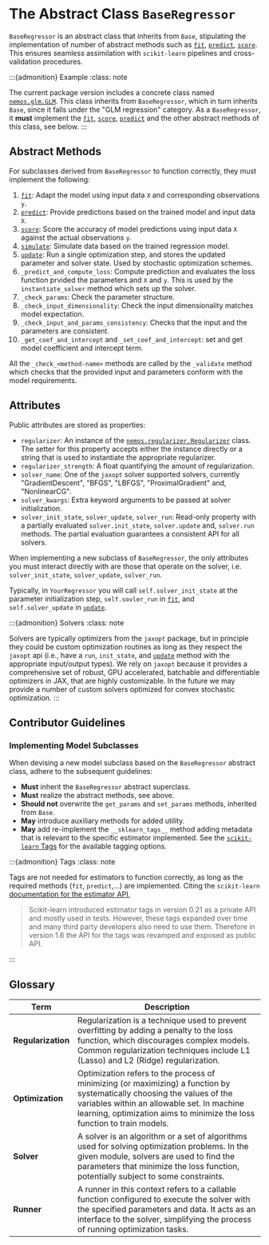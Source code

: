 # The Abstract Class `BaseRegressor`

`BaseRegressor` is an abstract class that inherits from `Base`, stipulating the implementation of number of abstract methods such as [`fit`](nemos.glm.GLM.fit), [`predict`](nemos.glm.GLM.predict), [`score`](nemos.glm.GLM.score). This ensures seamless assimilation with `scikit-learn` pipelines and cross-validation procedures.


:::{admonition} Example
:class: note

The current package version includes a concrete class named [`nemos.glm.GLM`](nemos.glm.GLM). This class inherits from `BaseRegressor`, which in turn inherits `Base`, since it falls under the "GLM regression" category.
As a `BaseRegressor`, it **must** implement the [`fit`](nemos.glm.GLM.fit), [`score`](nemos.glm.GLM.score), [`predict`](nemos.glm.GLM.predict) and the other abstract methods of this class, see below.
:::

## Abstract Methods

For subclasses derived from `BaseRegressor` to function correctly, they must implement the following:

1. [`fit`](nemos.glm.GLM.fit): Adapt the model using input data `X` and corresponding observations `y`.
2. [`predict`](nemos.glm.GLM.predict): Provide predictions based on the trained model and input data `X`.
3. [`score`](nemos.glm.GLM.score): Score the accuracy of model predictions using input data `X` against the actual observations `y`.
4. [`simulate`](nemos.glm.GLM.simulate): Simulate data based on the trained regression model.
5. [`update`](nemos.glm.GLM.update): Run a single optimization step, and stores the updated parameter and solver state. Used by stochastic optimization schemes.
6. `_predict_and_compute_loss`: Compute prediction and evaluates the loss function prvided the parameters and `X` and `y`. This is used by the `instantiate_solver` method which sets up the solver.
7. `_check_params`: Check the parameter structure.
8. `_check_input_dimensionality`: Check the input dimensionality matches model expectation.
9. `_check_input_and_params_consistency`: Checks that the input and the parameters are consistent.
10. `_get_coef_and_intercept` and `_set_coef_and_intercept`: set and get model coefficient and intercept term.

All the `_check_<method-name>` methods are called by the `_validate` method which checks that the provided
input and parameters conform with the model requirements.

## Attributes

Public attributes are stored as properties:

- `regularizer`: An instance of the [`nemos.regularizer.Regularizer`](nemos.regularizer.Regularizer) class. The setter for this property accepts either the instance directly or a string that is used to instantiate the appropriate regularizer.
- `regularizer_strength`: A float quantifying the amount of regularization.
- `solver_name`: One of the `jaxopt` solver supported solvers, currently "GradientDescent", "BFGS", "LBFGS", "ProximalGradient" and, "NonlinearCG".
- `solver_kwargs`: Extra keyword arguments to be passed at solver initialization.
- `solver_init_state`, `solver_update`, `solver_run`: Read-only property with a partially evaluated `solver.init_state`, `solver.update` and, `solver.run` methods. The partial evaluation guarantees a consistent API for all solvers.

When implementing a new subclass of `BaseRegressor`, the only attributes you must interact directly with are those that operate on the solver, i.e. `solver_init_state`, `solver_update`, `solver_run`.

Typically, in `YourRegressor` you will call `self.solver_init_state` at the parameter initialization step, `self.sovler_run` in [`fit`](nemos.glm.GLM.fit), and `self.solver_update` in [`update`](nemos.glm.GLM.update).

:::{admonition} Solvers
:class: note

Solvers are typically optimizers from the `jaxopt` package, but in principle they could be custom optimization routines as long as they respect the `jaxopt` api (i.e., have a `run`, `init_state`, and [`update`](nemos.glm.GLM.update) method with the appropriate input/output types).
We rely on `jaxopt` because it provides a comprehensive set of robust, GPU accelerated, batchable and differentiable optimizers in JAX, that are highly customizable. In the future we may provide a number of custom solvers optimized for convex stochastic optimization.
:::

## Contributor Guidelines

### Implementing Model Subclasses

When devising a new model subclass based on the `BaseRegressor` abstract class, adhere to the subsequent guidelines:

- **Must** inherit the `BaseRegressor` abstract superclass.
- **Must** realize the abstract methods, see above.
- **Should not** overwrite the `get_params` and `set_params` methods, inherited from `Base`.
- **May** introduce auxiliary methods for added utility.
- **May** add re-implement the `__sklearn_tags__` method adding metadata that is relevant to the specific estimator implemented. See the [`scikit-learn` Tags](https://scikit-learn.org/stable/modules/generated/sklearn.utils.Tags.html#sklearn.utils.Tags) for the available tagging options.

:::{admonition} Tags
:class: note

Tags are not needed for estimators to function correctly, as long as the required methods (`fit`, `predict`,...) are implemented. Citing the `scikit-learn` [documentation for the estimator API](https://scikit-learn.org/stable/developers/develop.html#estimator-tags),

> Scikit-learn introduced estimator tags in version 0.21 as a private API and mostly used in tests. However, these tags expanded over time and many third party developers also need to use them. Therefore in version 1.6 the API for the tags was revamped and exposed as public API.

:::

## Glossary

|  Term   | Description |
|--------------------| ----------- |
| **Regularization** | Regularization is a technique used to prevent overfitting by adding a penalty to the loss function, which discourages complex models. Common regularization techniques include L1 (Lasso) and L2 (Ridge) regularization. |
| **Optimization**   | Optimization refers to the process of minimizing (or maximizing) a function by systematically choosing the values of the variables within an allowable set. In machine learning, optimization aims to minimize the loss function to train models. |
| **Solver**         | A solver is an algorithm or a set of algorithms used for solving optimization problems. In the given module, solvers are used to find the parameters that minimize the loss function, potentially subject to some constraints. |
| **Runner**         | A runner in this context refers to a callable function configured to execute the solver with the specified parameters and data. It acts as an interface to the solver, simplifying the process of running optimization tasks. |
